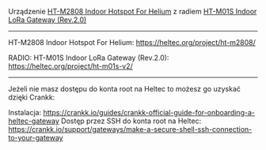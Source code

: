 Urządzenie [HT-M2808 Indoor Hotspot For Helium](https://heltec.org/project/ht-m2808/) z radiem [HT-M01S Indoor LoRa Gateway (Rev.2.0)](https://heltec.org/project/ht-m01s-v2/)

___
HT-M2808 Indoor Hotspot For Helium:
https://heltec.org/project/ht-m2808/

RADIO:
HT-M01S Indoor LoRa Gateway (Rev.2.0):
https://heltec.org/project/ht-m01s-v2/
___

Jeżeli nie masz dostępu do konta root na Heltec to możesz go uzyskać dzięki Crankk:

Instalacja:
https://crankk.io/guides/crankk-official-guide-for-onboarding-a-heltec-gateway
Dostęp przez SSH do konta root na Heltec:
https://crankk.io/support/gateways/make-a-secure-shell-ssh-connection-to-your-gateway
